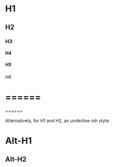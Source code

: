 
# H1
## H2
### H3
#### H4
##### H5
###### H6
======
======
======

Alternatively, for H1 and H2, an underline-ish style:

Alt-H1
======

Alt-H2
------

